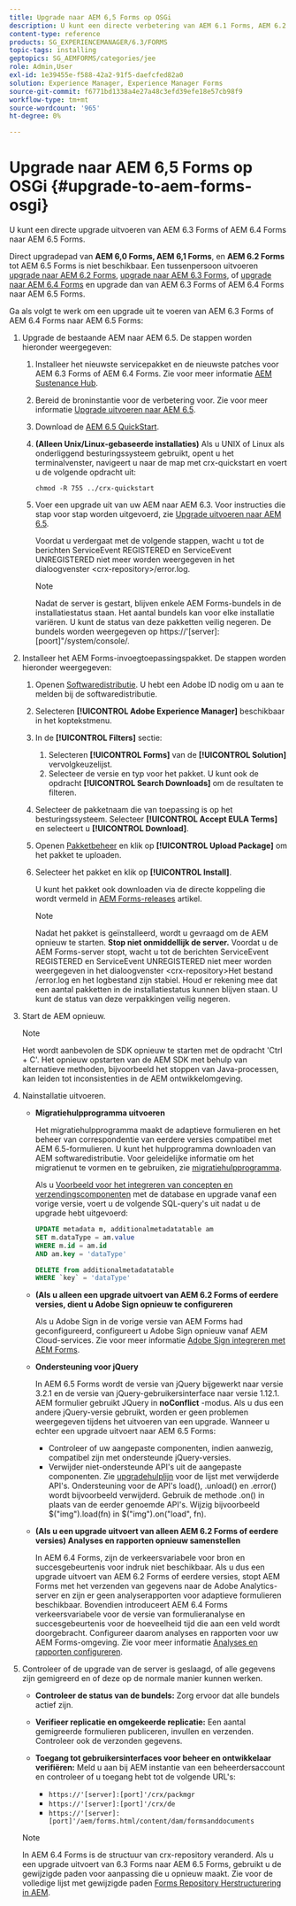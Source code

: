 ```yaml
---
title: Upgrade naar AEM 6,5 Forms op OSGi
description: U kunt een directe verbetering van AEM 6.1 Forms, AEM 6.2 Forms, en LiveCycle ES4 SP1 aan AEM 6.3 Forms uitvoeren.
content-type: reference
products: SG_EXPERIENCEMANAGER/6.3/FORMS
topic-tags: installing
geptopics: SG_AEMFORMS/categories/jee
role: Admin,User
exl-id: 1e39455e-f588-42a2-91f5-daefcfed82a0
solution: Experience Manager, Experience Manager Forms
source-git-commit: f6771bd1338a4e27a48c3efd39efe18e57cb98f9
workflow-type: tm+mt
source-wordcount: '965'
ht-degree: 0%

---
```


# Upgrade naar AEM 6,5 Forms op OSGi {#upgrade-to-aem-forms-osgi}

U kunt een directe upgrade uitvoeren van AEM 6.3 Forms of AEM 6.4 Forms naar AEM 6.5 Forms.

Direct upgradepad van **AEM 6,0 Forms, AEM 6,1 Forms**, en **AEM 6.2 Forms** tot AEM 6.5 Forms is niet beschikbaar. Een tussenpersoon uitvoeren [upgrade naar AEM 6.2 Forms](https://helpx.adobe.com/experience-manager/6-2/forms/using/upgrade.html), [upgrade naar AEM 6.3 Forms](https://helpx.adobe.com/experience-manager/6-3/forms/using/upgrade.html), of [upgrade naar AEM 6.4 Forms](/help/forms/using/upgrade.md) en upgrade dan van AEM 6.3 Forms of AEM 6.4 Forms naar AEM 6.5 Forms.

Ga als volgt te werk om een upgrade uit te voeren van AEM 6.3 Forms of AEM 6.4 Forms naar AEM 6.5 Forms:

1. Upgrade de bestaande AEM naar AEM 6.5. De stappen worden hieronder weergegeven:

   1. Installeer het nieuwste servicepakket en de nieuwste patches voor AEM 6.3 Forms of AEM 6.4 Forms. Zie voor meer informatie [AEM Sustenance Hub](https://helpx.adobe.com/experience-manager/aem-releases-updates.html).
   1. Bereid de broninstantie voor de verbetering voor. Zie voor meer informatie [Upgrade uitvoeren naar AEM 6.5](/help/sites-deploying/upgrade.md).
   1. Download de [AEM 6.5 QuickStart](/help/sites-deploying/deploy.md#getting%20the%20software).
   1. **(Alleen Unix/Linux-gebaseerde installaties)** Als u UNIX of Linux als onderliggend besturingssysteem gebruikt, opent u het terminalvenster, navigeert u naar de map met crx-quickstart en voert u de volgende opdracht uit:

      `chmod -R 755 ../crx-quickstart`

   1. Voer een upgrade uit van uw AEM naar AEM 6.3. Voor instructies die stap voor stap worden uitgevoerd, zie [Upgrade uitvoeren naar AEM 6.5](/help/sites-deploying/upgrade.md).

      Voordat u verdergaat met de volgende stappen, wacht u tot de berichten ServiceEvent REGISTERED en ServiceEvent UNREGISTERED niet meer worden weergegeven in het dialoogvenster &lt;crx-repository>/error.log.

      >[!NOTE]
      >
      >Nadat de server is gestart, blijven enkele AEM Forms-bundels in de installatiestatus staan. Het aantal bundels kan voor elke installatie variëren. U kunt de status van deze pakketten veilig negeren. De bundels worden weergegeven op https://&#39;[server]:[poort]&quot;/system/console/.

1. Installeer het AEM Forms-invoegtoepassingspakket. De stappen worden hieronder weergegeven:

   1. Openen [Softwaredistributie](https://experience.adobe.com/downloads). U hebt een Adobe ID nodig om u aan te melden bij de softwaredistributie.
   1. Selecteren **[!UICONTROL Adobe Experience Manager]** beschikbaar in het koptekstmenu.
   1. In de **[!UICONTROL Filters]** sectie:
      1. Selecteren **[!UICONTROL Forms]** van de **[!UICONTROL Solution]** vervolgkeuzelijst.
      1. Selecteer de versie en typ voor het pakket. U kunt ook de opdracht **[!UICONTROL Search Downloads]** om de resultaten te filteren.
   1. Selecteer de pakketnaam die van toepassing is op het besturingssysteem. Selecteer **[!UICONTROL Accept EULA Terms]** en selecteert u **[!UICONTROL Download]**.
   1. Openen [Pakketbeheer](https://experienceleague.adobe.com/docs/experience-manager-65/administering/contentmanagement/package-manager.html)  en klik op **[!UICONTROL Upload Package]** om het pakket te uploaden.
   1. Selecteer het pakket en klik op **[!UICONTROL Install]**.

      U kunt het pakket ook downloaden via de directe koppeling die wordt vermeld in [AEM Forms-releases](https://helpx.adobe.com/aem-forms/kb/aem-forms-releases.html) artikel.

      >[!NOTE]
      >
      >Nadat het pakket is geïnstalleerd, wordt u gevraagd om de AEM opnieuw te starten. **Stop niet onmiddellijk de server.** Voordat u de AEM Forms-server stopt, wacht u tot de berichten ServiceEvent REGISTERED en ServiceEvent UNREGISTERED niet meer worden weergegeven in het dialoogvenster &lt;crx-repository>Het bestand /error.log en het logbestand zijn stabiel. Houd er rekening mee dat een aantal pakketten in de installatiestatus kunnen blijven staan. U kunt de status van deze verpakkingen veilig negeren.

1. Start de AEM opnieuw.

   >[!NOTE]
   >
   Het wordt aanbevolen de SDK opnieuw te starten met de opdracht &#39;Ctrl + C&#39;. Het opnieuw opstarten van de AEM SDK met behulp van alternatieve methoden, bijvoorbeeld het stoppen van Java-processen, kan leiden tot inconsistenties in de AEM ontwikkelomgeving.

1. Nainstallatie uitvoeren.

   * **Migratiehulpprogramma uitvoeren**

     Het migratiehulpprogramma maakt de adaptieve formulieren en het beheer van correspondentie van eerdere versies compatibel met AEM 6.5-formulieren. U kunt het hulpprogramma downloaden van AEM softwaredistributie. Voor geleidelijke informatie om het migratienut te vormen en te gebruiken, zie [migratiehulpprogramma](../../forms/using/migration-utility.md).

     Als u [Voorbeeld voor het integreren van concepten en verzendingscomponenten](https://helpx.adobe.com/experience-manager/6-3/forms/using/integrate-draft-submission-database.html) met de database en upgrade vanaf een vorige versie, voert u de volgende SQL-query&#39;s uit nadat u de upgrade hebt uitgevoerd:

     ```sql
     UPDATE metadata m, additionalmetadatatable am
     SET m.dataType = am.value
     WHERE m.id = am.id
     AND am.key = 'dataType'
     ```

     ```sql
     DELETE from additionalmetadatatable
     WHERE `key` = 'dataType'
     ```

   * **(Als u alleen een upgrade uitvoert van AEM 6.2 Forms of eerdere versies, dient u Adobe Sign opnieuw te configureren**

     Als u Adobe Sign in de vorige versie van AEM Forms had geconfigureerd, configureert u Adobe Sign opnieuw vanaf AEM Cloud-services. Zie voor meer informatie [Adobe Sign integreren met AEM Forms](../../forms/using/adobe-sign-integration-adaptive-forms.md).

   * **Ondersteuning voor jQuery**

     In AEM 6.5 Forms wordt de versie van jQuery bijgewerkt naar versie 3.2.1 en de versie van jQuery-gebruikersinterface naar versie 1.12.1. AEM formulier gebruikt JQuery in **noConflict** -modus. Als u dus een andere jQuery-versie gebruikt, worden er geen problemen weergegeven tijdens het uitvoeren van een upgrade. Wanneer u echter een upgrade uitvoert naar AEM 6.5 Forms:

      * Controleer of uw aangepaste componenten, indien aanwezig, compatibel zijn met ondersteunde jQuery-versies.
      * Verwijder niet-ondersteunde API&#39;s uit de aangepaste componenten. Zie [upgradehulplijn](https://jquery.com/upgrade-guide/3.0/) voor de lijst met verwijderde API&#39;s. Ondersteuning voor de API&#39;s load(), .unload() en .error() wordt bijvoorbeeld verwijderd. Gebruik de methode .on() in plaats van de eerder genoemde API&#39;s. Wijzig bijvoorbeeld $(&quot;img&quot;).load(fn) in $(&quot;img&quot;).on(&quot;load&quot;, fn).

   * **(Als u een upgrade uitvoert van alleen AEM 6.2 Forms of eerdere versies) Analyses en rapporten opnieuw samenstellen**

     In AEM 6.4 Forms, zijn de verkeersvariabele voor bron en succesgebeurtenis voor indruk niet beschikbaar. Als u dus een upgrade uitvoert van AEM 6.2 Forms of eerdere versies, stopt AEM Forms met het verzenden van gegevens naar de Adobe Analytics-server en zijn er geen analyserapporten voor adaptieve formulieren beschikbaar. Bovendien introduceert AEM 6.4 Forms verkeersvariabele voor de versie van formulieranalyse en succesgebeurtenis voor de hoeveelheid tijd die aan een veld wordt doorgebracht. Configureer daarom analyses en rapporten voor uw AEM Forms-omgeving. Zie voor meer informatie [Analyses en rapporten configureren](../../forms/using/configure-analytics-forms-documents.md).

1. Controleer of de upgrade van de server is geslaagd, of alle gegevens zijn gemigreerd en of deze op de normale manier kunnen werken.

   * **Controleer de status van de bundels:** Zorg ervoor dat alle bundels actief zijn.
   * **Verifieer replicatie en omgekeerde replicatie:** Een aantal gemigreerde formulieren publiceren, invullen en verzenden. Controleer ook de verzonden gegevens.
   * **Toegang tot gebruikersinterfaces voor beheer en ontwikkelaar verifiëren:** Meld u aan bij AEM instantie van een beheerdersaccount en controleer of u toegang hebt tot de volgende URL&#39;s:

      * `https://'[server]:[port]'/crx/packmgr`
      * `https://'[server]:[port]'/crx/de`
      * `https://'[server]:[port]'/aem/forms.html/content/dam/formsanddocuments`

   >[!NOTE]
   >
   In AEM 6.4 Forms is de structuur van crx-repository veranderd. Als u een upgrade uitvoert van 6.3 Forms naar AEM 6.5 Forms, gebruikt u de gewijzigde paden voor aanpassing die u opnieuw maakt. Zie voor de volledige lijst met gewijzigde paden [Forms Repository Herstructurering in AEM](/help/sites-deploying/forms-repository-restructuring-in-aem-6-5.md).
